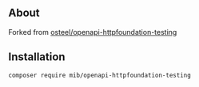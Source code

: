 ## About

Forked from [osteel/openapi-httpfoundation-testing](https://github.com/osteel/openapi-httpfoundation-testing)

## Installation
```
composer require mib/openapi-httpfoundation-testing
``` 
